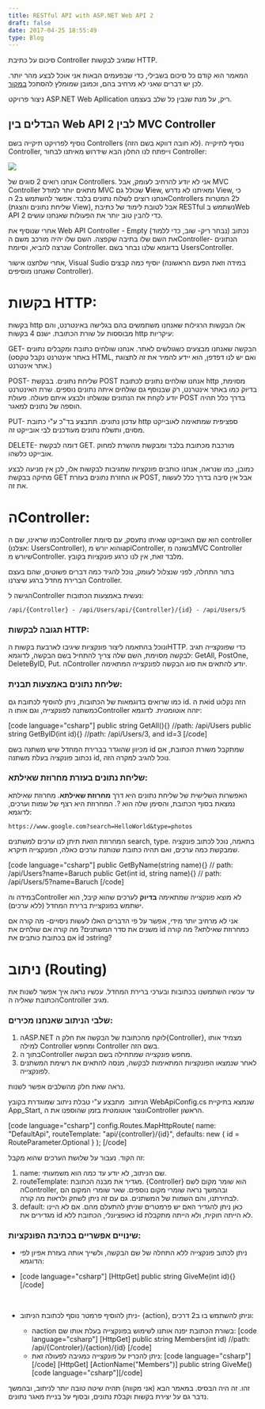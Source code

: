 ```yaml
---
title: RESTful API with ASP.NET Web API 2
draft: false
date: 2017-04-25 18:55:49
type: Blog
---
```

סיכום על כתיבת Controller שמגיב לבקשות HTTP.

המאמר הוא קודם כל סיכום בשבילי, כדי שבפעמים הבאות אני אוכל לבצע מהר
יותר. לכן יש דברים שאני לא מרחיב בהם, וכמובן שמומלץ להסתכל
[במקור](https://docs.microsoft.com/en-us/aspnet/web-api/overview/).

ניצור פרויקט ASP.NET Web Apllication ריק, על מנת שנבין כל שלב בעצמנו.

## הבדלים בין Web API 2 לבין MVC Controller

נוסיף לפרויקט תיקייה בשם Controllers (לא חובה דווקא בשם הזה). נוסיף
לתיקייה Controller, וייפתח לנו החלון הבא שידרוש מאיתנו לבחור
Controller:

![](https://baruchiro.files.wordpress.com/2017/04/e2808fe2808fd79cd79bd799d793d794.png)

אנחנו רואים 2 סוגים של Controllers. אני לא יודע להרחיב לעומק, אבל MVC
Controller מתאים יותר למודל MVC שכולל גם **V**iew, ומאיתנו לא נדרש View,
כי אנחנו רוצים לשלוח נתונים בלבד. אפשר להשתמש ב2 הControllers ל2 המטרות
(שליחת נתונים והצגת View), אבל לטובת לימוד של כתיבת RESTful נשתמש בWeb
API 2 כדי להבין טוב יותר את הפעולות שאנחנו עושים.

אחרי שנוסיף את Web API Controller - Empty (נבחר ריק- שוב, כדי ללמוד)
נכתוב את השם שלו בתיבה שקפצה. השם שלו יהיה מורכב משם הController-
הנתונים שנרצה להביא, וסיומת Controller. בדוגמא שלנו נבחר בשם
UsersController.

אחרי שלחצנו אישור, Visual Sudio יוסיף כמה קבצים (במידה וזאת הפעם הראשונה
שאנחנו מוסיפים Controller).

# בקשות HTTP:

בקשות http אלו הבקשות הרגילות שאנחנו משתמשים בהם בגלישה באינטרנט, והם
מבוססות על שורת הכתובת. ישנם 4 בקשות http עיקריות:

GET- הבקשה שאנחנו מבצעים כשגולשים לאתר. אנחנו שולחים כתובת ומקבלים
נתונים (באתר אינטרנט נקבל טקסט HTML, ואם יש לנו דפדפן, הוא יידע
להמיר את זה לתצוגת אתר אינטרנט.)

POST- שליחת נתונים. בבקשת POST אנחנו שולחים נתונים לכתובת http מסוימת,
בדיוק כמו באתר אינטרנט, רק שבנוסף גם שולחים איתה נתונים נוספים. שרת
האינטרנט יודע לקחת את הנתונים שנשלחו ולבצע איתם פעולה. פעולת POST
בדרך כלל תהיה הוספה של נתונים למאגר.

PUT- עדכון נתונים. תתבצע בד"כ ע"י כתובת http ספציפית שמתאימה לאובייקט
מסוים, ותשלח נתונים מעודכנים לבי אובייקט זה.

DELETE- דומה לבקשת GET. מורכבת מכתובת בלבד ומבקשת מהשרת למחוק אובייקט
כלשהו.

כמובן, כמו שנראה, אנחנו כותבים פונקציות שמגיבות לבקשות אלו, לכן אין
מניעה לבצע מחיקה בבקשת GET או החזרת נתונים בעזרת POST, אבל אין סיבה
בדרך כלל לעשות את זה.

# הController:

כמו שראינו, שם הController הוא שם האובייקט שאיתו נתעסק, עם סיומת
controller (אצלנו: UsersController), והוא יורש מapiController, בשונה
מMVC Controller שיורש מController. מלבד זאת, אין לנו כרגע פונקציות
בקובץ.

בתור התחלה, לפני שנצלול לעומק, נוכל להגיד כמה דברים פשוטים, שהם בעצם
הברירת מחדל ברגע שיצרנו Controller.

הגישה לController נעשית באמצעות הכתובות:

`/api/{Controller} - /api/Users/api/{Controller}/{id} - /api/Users/5`

### תגובה לבקשות HTTP:

ונוכל בהתאמה ליצור פונקציות שיגיבו לארבעת בקשות הHTTP. כדי שפונקצייה
תגיב לבקשה מסוימת, השם שלה צריך להתחיל בשם הבקשה, לדוגמא: GetAll,
PostOne, DeleteByID, Put. הController יודע להתאים את סוג הבקשה לפונקצייה
המתאימה.

### שליחת נתונים באמצעות תבנית:

כמו שרואים בדוגמאות של הכתובות, ניתן להוסיף לכתובת גם id. את הid הזה
נקלוט כמשתנה לפונקצייה, וגם אותו הController יזהה אוטומטית. לדוגמא:

\[code language="csharp"\] public string GetAll(){} //path: /api/Users
public string GetByID(int id){} //path: /api/Users/3, and id=3 \[/code\]

מכיוון שהוגדר בברירת המחדל שיש משתנה בשם id שמתקבל משורת הכתובת, אם
נכתוב פונקציה בעלת משתנה id, נוכל להגיב למקרה הזה.

### שליחת נתונים בעזרת מחרוזת שאילתא:

האפשרות השלישית של שליחת נתונים היא דרך **מחרוזת שאילתא**. מחרוזת שאילתא
נמצאת בסוף הכתובת, והסימן שלה הוא ?. המחרוזת היא רצף של שמות וערכים,
לדוגמא:

`https://www.google.com?search=HelloWorld&type=photos`

המחרוזת הזאת תיתן לנו ערכים למשתנים search, type. בתאמה, נוכל לכתוב
פונקציה שמבקשת כמה ערכים, ואם תהיה כתובת שנותנת ערכים כאלה,
הפונקצייה תיקרא.

\[code language="csharp"\] public GetByName(string name){} // path:
/api/Users?name=Baruch public Get(int id, string name){} // path:
/api/Users/5?name=Baruch \[/code\]

במידה והController לא מוצא פונקצייה שמתאימה **בדיוק** לערכים שהוא קיבל,
הוא ישתמש בפונקציית ברירת המחדל (ללא ערכים).

אני לא מרחיב יותר מידי, אפשר על פי הדברים האלו לעשות ניסויים- מה קורה אם
משנים את סדר המשתנים? מה קורה אם שולחים את id כמחרוזת שאילתא? מה קורה אם
בכתובת כותבים את id כstring?

# ניתוב (Routing)

עד עכשיו השתמשנו בכתובות ובערכי ברירת המחדל. עכשיו נראה איך אפשר לשנות
את הכתובת שאליה הController מגיב.

### שלבי הניתוב שאנחנו מכירים:

1.  הASP.NET לוקח מהכתובת של הבקשה את חלק ה{Controller}, מצמיד אותו
    למילה Controller ומחפש Controller בשם הזה.
2.  בתוך הController מחפש פונקצייה שמתחילה בשם הבקשה.
3.  לאחר שנמצאו הפונקציות המתאימות לבקשה, מנסה להתאים את רשימת המשתנים
    לפונקצייה.

נראה שאת חלק מהשלבים אפשר לשנות.

הניתוב  מתבצע ע"י טבלת ניתוב שמוגדרת בקובץ WebApiConfig.cs שנמצא בתיקיית
App\_Start, ונוצר אוטומטית בזמן שהוספנו את הController הראשון.

\[code language="csharp"\] config.Routes.MapHttpRoute( name:
"DefaultApi", routeTemplate: "api/{controller}/{id}", defaults: new { id
= RouteParameter.Optional } ); \[/code\]

זה הקוד. נעבור על שלושת הערכים שהוא מקבל:

1.  name: שם הניתוב, לא יודע עד כמה הוא משמעותי.
2.  routeTemplate: מגדיר את מבנה הכתובת. {Controller} הוא שומר מקום לשם
    הController, ובהמשך נראה שומרי מקום נוספים. שאר שומרי המקום הם
    לבחירתנו, והם השמות של המשתנים. גם עם זה ניתן לשחק ולראות מה
    קורה.
3.  default: כאן ניתן להגדיר האם יש פרמטרים שניתן להתעלם מהם. אם לא
    היינו מגדירים את id כאופציונלי, הכתובת ללא id לא הייתה חוקית,
    ולא הייתה מתקבלת.

### שינויים אפשריים בכתיבת הפונקציות:

  - ניתן לכתוב פונקצייה ללא התחלה של שם הבקשה, ולשייך אותה בעזרת אפיון
    לפי הדוגמא:

  - \[code language="csharp"\] \[HttpGet\] public string GiveMe(int
    id){} \[/code\]
    
     

  - ניתן להוסיף פרמטר נוסף לכתובת הניתוב- {action}, וניתן להשתמש בו ב2
    דרכים:
    
      - הaction בשורת הכתובת יפנה אותנו לשימוש בפונקצייה בעלת אותו שם:
        \[code language="csharp"\] \[HttpGet\] public string Members(int
        id) //path: /api/{Controler}/{action}/{id} \[/code\]
      - ניתן להכריז על פונקצייה כמגיבה לפעולה זאת: \[code
        language="csharp"\]\[/code\] \[HttpGet\]
        \[ActionName("Members")\] public string GiveMe() \[code
        language="csharp"\]\[/code\]

זהו. זה היה הבסיס. במאמר הבא (אני מקווה) תהיה שיטה טובה יותר לניתוב,
ובהמשך נדבר גם על יצירת בקשות וקבלת נתונים, ובסוף על בניית מאגר
נתונים.
